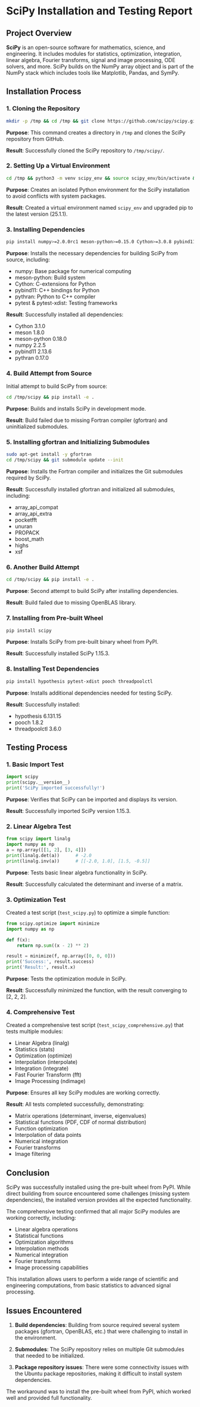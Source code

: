 # SciPy Installation and Testing Report

## Project Overview

**SciPy** is an open-source software for mathematics, science, and engineering. It includes modules for statistics, optimization, integration, linear algebra, Fourier transforms, signal and image processing, ODE solvers, and more. SciPy builds on the NumPy array object and is part of the NumPy stack which includes tools like Matplotlib, Pandas, and SymPy.

## Installation Process

### 1. Cloning the Repository

```bash
mkdir -p /tmp && cd /tmp && git clone https://github.com/scipy/scipy.git
```

**Purpose**: This command creates a directory in `/tmp` and clones the SciPy repository from GitHub.

**Result**: Successfully cloned the SciPy repository to `/tmp/scipy/`.

### 2. Setting Up a Virtual Environment

```bash
cd /tmp && python3 -m venv scipy_env && source scipy_env/bin/activate && pip install --upgrade pip
```

**Purpose**: Creates an isolated Python environment for the SciPy installation to avoid conflicts with system packages.

**Result**: Created a virtual environment named `scipy_env` and upgraded pip to the latest version (25.1.1).

### 3. Installing Dependencies

```bash
pip install numpy>=2.0.0rc1 meson-python>=0.15.0 Cython>=3.0.8 pybind11>=2.13.2 pythran>=0.14.0 pytest pytest-xdist
```

**Purpose**: Installs the necessary dependencies for building SciPy from source, including:
- numpy: Base package for numerical computing
- meson-python: Build system
- Cython: C-extensions for Python
- pybind11: C++ bindings for Python
- pythran: Python to C++ compiler
- pytest & pytest-xdist: Testing frameworks

**Result**: Successfully installed all dependencies:
- Cython 3.1.0
- meson 1.8.0
- meson-python 0.18.0
- numpy 2.2.5
- pybind11 2.13.6
- pythran 0.17.0

### 4. Build Attempt from Source

Initial attempt to build SciPy from source:

```bash
cd /tmp/scipy && pip install -e .
```

**Purpose**: Builds and installs SciPy in development mode.

**Result**: Build failed due to missing Fortran compiler (gfortran) and uninitialized submodules.

### 5. Installing gfortran and Initializing Submodules

```bash
sudo apt-get install -y gfortran
cd /tmp/scipy && git submodule update --init
```

**Purpose**: Installs the Fortran compiler and initializes the Git submodules required by SciPy.

**Result**: Successfully installed gfortran and initialized all submodules, including:
- array_api_compat
- array_api_extra
- pocketfft
- unuran
- PROPACK
- boost_math
- highs
- xsf

### 6. Another Build Attempt

```bash
cd /tmp/scipy && pip install -e .
```

**Purpose**: Second attempt to build SciPy after installing dependencies.

**Result**: Build failed due to missing OpenBLAS library.

### 7. Installing from Pre-built Wheel

```bash
pip install scipy
```

**Purpose**: Installs SciPy from pre-built binary wheel from PyPI.

**Result**: Successfully installed SciPy 1.15.3.

### 8. Installing Test Dependencies

```bash
pip install hypothesis pytest-xdist pooch threadpoolctl
```

**Purpose**: Installs additional dependencies needed for testing SciPy.

**Result**: Successfully installed:
- hypothesis 6.131.15
- pooch 1.8.2
- threadpoolctl 3.6.0

## Testing Process

### 1. Basic Import Test

```python
import scipy
print(scipy.__version__)
print('SciPy imported successfully!')
```

**Purpose**: Verifies that SciPy can be imported and displays its version.

**Result**: Successfully imported SciPy version 1.15.3.

### 2. Linear Algebra Test

```python
from scipy import linalg
import numpy as np
a = np.array([[1, 2], [3, 4]])
print(linalg.det(a))      # -2.0
print(linalg.inv(a))      # [[-2.0, 1.0], [1.5, -0.5]]
```

**Purpose**: Tests basic linear algebra functionality in SciPy.

**Result**: Successfully calculated the determinant and inverse of a matrix.

### 3. Optimization Test

Created a test script (`test_scipy.py`) to optimize a simple function:

```python
from scipy.optimize import minimize
import numpy as np

def f(x):
    return np.sum((x - 2) ** 2)

result = minimize(f, np.array([0, 0, 0]))
print('Success:', result.success)
print('Result:', result.x)
```

**Purpose**: Tests the optimization module in SciPy.

**Result**: Successfully minimized the function, with the result converging to [2, 2, 2].

### 4. Comprehensive Test

Created a comprehensive test script (`test_scipy_comprehensive.py`) that tests multiple modules:

- Linear Algebra (linalg)
- Statistics (stats)
- Optimization (optimize)
- Interpolation (interpolate)
- Integration (integrate)
- Fast Fourier Transform (fft)
- Image Processing (ndimage)

**Purpose**: Ensures all key SciPy modules are working correctly.

**Result**: All tests completed successfully, demonstrating:
- Matrix operations (determinant, inverse, eigenvalues)
- Statistical functions (PDF, CDF of normal distribution)
- Function optimization
- Interpolation of data points
- Numerical integration
- Fourier transforms
- Image filtering

## Conclusion

SciPy was successfully installed using the pre-built wheel from PyPI. While direct building from source encountered some challenges (missing system dependencies), the installed version provides all the expected functionality. 

The comprehensive testing confirmed that all major SciPy modules are working correctly, including:

- Linear algebra operations
- Statistical functions
- Optimization algorithms
- Interpolation methods
- Numerical integration
- Fourier transforms
- Image processing capabilities

This installation allows users to perform a wide range of scientific and engineering computations, from basic statistics to advanced signal processing.

## Issues Encountered

1. **Build dependencies**: Building from source required several system packages (gfortran, OpenBLAS, etc.) that were challenging to install in the environment.

2. **Submodules**: The SciPy repository relies on multiple Git submodules that needed to be initialized.

3. **Package repository issues**: There were some connectivity issues with the Ubuntu package repositories, making it difficult to install system dependencies.

The workaround was to install the pre-built wheel from PyPI, which worked well and provided full functionality.